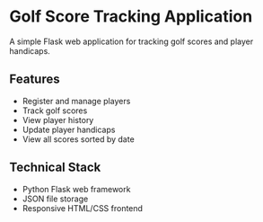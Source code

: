 # Golf Score Tracking Application

A simple Flask web application for tracking golf scores and player handicaps.

## Features
- Register and manage players
- Track golf scores
- View player history
- Update player handicaps
- View all scores sorted by date

## Technical Stack
- Python Flask web framework
- JSON file storage
- Responsive HTML/CSS frontend